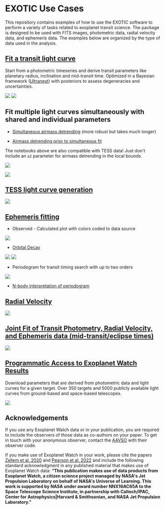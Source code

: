 # EXOTIC Use Cases

This repository contains examples of how to use the EXOTIC software to perform a variety of tasks related to exoplanet transit science. The package is designed to be used with FITS images, photometric data, radial velocity data, and ephemeris data. The examples below are organized by the type of data used in the analysis.

## [Fit a transit light curve](single_transit/transit_fit_example.py)

Start from a photometric timeseries and derive transit parameters like planetary radius, inclination and mid-transit time. Optimized in a Bayesian framework ([Ultranest](https://johannesbuchner.github.io/UltraNest/index.html)) with posteriors to assess degeneracies and uncertainties.

![](single_transit/bestfit.png)
![](single_transit/triangle.png)


## Fit multiple light curves simultaneously with shared and individual parameters

- [Simultaneous airmass detrending](multiple_transit/Multiple_Lightcurve_fit.ipynb) (more robust but takes much longer)

- [Airmass detrending prior to simultaneous fit](multiple_transit/Multiple_Lightcurve_Fit_Detrended.ipynb)

The notebooks above are also compatible with TESS data! Just don't include an `a2` parameter for airmass detrending in the local bounds.

![](multiple_transit/glc_fit.png)

![](multiple_transit/glc_mosaic.png)


## [TESS light curve generation](tess.py)

![](tess/2458415_06_wasp-77ab_lightcurve.png)

## [Ephemeris fitting](ephemeris/fit_ephemeris.py)
- Observed - Calculated plot with colors coded to data source

![](ephemeris/oc.png)

- [Orbital Decay](ephemeris/fit_decay.py)

![](ephemeris/decay_oc.png)
![](ephemeris/decay_posterior.png)

- Periodogram for transit timing search with up to two orders

![](ephemeris/periodogram.png)

- [N-body interpretation of periodogram](https://github.com/pearsonkyle/Nbody-ai)


## [Radial Velocity](radial_velocity/rv_example.py)

![](radial_velocity/RV_bestfit.png)


## [Joint Fit of Transit Photometry, Radial Velocity, and Ephemeris data (mid-transit/eclipse times)](joint_rv_transit/joint_fit.py)

![](joint_rv_transit/joint_posterior.png)

## [Programmatic Access to Exoplanet Watch Results](Exoplanet_Watch_API.ipynb) 

Download parameters that are derived from photometric data and light curves for a given target. Over 350 targets and 5000 publicly available light curves from ground-based and space-based telescopes.

![](epw_results.png)

## Acknowledgements

If you use any Exoplanet Watch data or in your publication, you are required to include the observers of those data as co-authors on your paper. To get in touch with your anonymous observer, contact the [AAVSO](https://www.aavso.org/) with their observer code.

If you make use of Exoplanet Watch in your work, please cite the papers [Zellem et al. 2020](https://ui.adsabs.harvard.edu/abs/2020PASP..132e4401Z/abstract) and [Pearson et al. 2022](https://ui.adsabs.harvard.edu/abs/2022AJ....164..178P/abstract) and include the following standard acknowledgment in any published material that makes use of Exoplanet Watch data: **“This publication makes use of data products from Exoplanet Watch, a citizen science project managed by NASA's Jet Propulsion Laboratory on behalf of NASA's Universe of Learning. This work is supported by NASA under award number NNX16AC65A to the Space Telescope Science Institute, in partnership with Caltech/IPAC, Center for Astrophysics|Harvard & Smithsonian, and NASA Jet Propulsion Laboratory."**